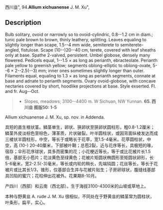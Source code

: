 西川韭",
94.**Allium xichuanense** J. M. Xu",

## Description
Bulb solitary, ovoid or narrowly so to ovoid-cylindric, 0.8--1.2 cm in diam.; tunic pale brown to brown, thinly leathery, splitting. Leaves equaling to slightly longer than scape, 1.5--4 mm wide, semiterete to semiterete-angled, fistulose. Scape (10--)20--40 cm, terete, covered with leaf sheaths only at base. Spathe 2-valved, persistent. Umbel globose, densely many flowered. Pedicels equal, 1--1.5 × as long as perianth, ebracteolate. Perianth pale yellow to greenish yellow; segments oblong-elliptic to oblong-ovate, 5--6 × 2--2.5(--3) mm; inner ones sometimes slightly longer than outer. Filaments equal, equaling to 1.3 × as long as perianth segments, connate at base and adnate to perianth segments. Ovary ovoid-globose, with concave nectaries covered by short, hoodlike projections at base. Style exserted. Fl. and fr. Aug--Oct.

> * Slopes, meadows; 3100--4400 m. W Sichuan, NW Yunnan.
**65. 西川韭 图版50: 1-5**

Allium xichuanense J. M. Xu, sp. nov. in Addenda.

具短的直生根状茎。鳞茎单生，卵状、狭卵状至狭卵状圆柱形，粗0.8-1.2厘米；鳞茎外皮淡棕色至棕色，薄革质，片状破裂。叶半圆柱状，或因背面纵棱发达而成三棱状半圆柱形，中空，等长于或略长于花葶，宽1.5-4毫米。花葶圆柱状，中空，高 (10-) 20-40厘米，下部被叶鞘；总苞2裂，近与花序等长，具极短的喙，宿存；伞形花序球状，具多而密集的花；小花梗近等长，等于或比花被片长1.5倍，基部无小苞片；花淡黄色至绿黄色；花被片矩圆状椭圆形至矩圆状卵形，长5-6毫米，宽2-2.5(-3)毫米，等长或内轮的稍长，先端钝圆；花丝等长，等长于花被片或比其长1/3，锥形，仅基部合生并与花被片贴生；子房卵球状，腹缝线基部具凹陷的蜜穴；花柱伸出花被外。花果期8-10月。

产四川（西部）和云南（西北部）。生于海拔3100-4300米的山坡或草地上。

本种与野黄韭 A. rude J. M. Xu 很相似，不同处在于野黄韭的鳞茎常为圆柱状，叶条形，扁平，实心。
